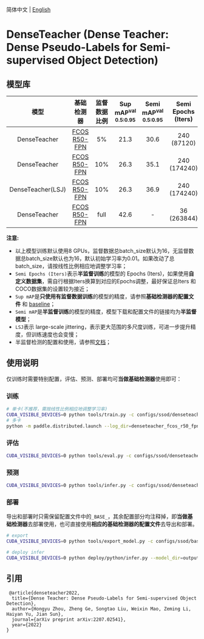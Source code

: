 简体中文 | [English](README_en.md)

# DenseTeacher (Dense Teacher: Dense Pseudo-Labels for Semi-supervised Object Detection)

## 模型库

|      模型       |          基础检测器      |  监督数据比例   | Sup mAP<sup>val<br>0.5:0.95 | Semi mAP<sup>val<br>0.5:0.95 |  Semi Epochs (Iters)  |  模型下载  |   配置文件   |
| :------------: | :---------------------: | :-----------: | :-------------------------: |:---------------------------: |:--------------------: | :-------: |:---------: |
| DenseTeacher   |   [FCOS R50-FPN](../baseline/fcos_r50_fpn_2x_coco_sup005.yml)  | 5% | 21.3 | 30.6  | 240 (87120) | [download](https://paddledet.bj.bcebos.com/models/denseteacher_fcos_r50_fpn_coco_semi005.pdparams) | [config](./denseteacher_fcos_r50_fpn_coco_semi005.yml) |
| DenseTeacher   |   [FCOS R50-FPN](../baseline/fcos_r50_fpn_2x_coco_sup010.yml)  | 10%| 26.3 | 35.1  | 240 (174240)| [download](https://paddledet.bj.bcebos.com/models/denseteacher_fcos_r50_fpn_coco_semi010.pdparams) | [config](./denseteacher_fcos_r50_fpn_coco_semi010.yml) |
| DenseTeacher(LSJ)|   [FCOS R50-FPN](../baseline/fcos_r50_fpn_2x_coco_sup010.yml)| 10%| 26.3 | 36.9  | 240 (174240)| [download](https://paddledet.bj.bcebos.com/models/denseteacher_fcos_r50_fpn_coco_semi010_lsj.pdparams) | [config](./denseteacher_fcos_r50_fpn_coco_semi010_lsj.yml) |
| DenseTeacher   |   [FCOS R50-FPN](../../fcos/fcos_r50_fpn_iou_multiscale_2x_coco.ymll)  |full| 42.6 |   -   |  36 (263844)| [download](https://paddledet.bj.bcebos.com/models/denseteacher_fcos_r50_fpn_coco_full.pdparams) | [config](./denseteacher_fcos_r50_fpn_coco_full.yml) |


**注意:**
 - 以上模型训练默认使用8 GPUs，监督数据总batch_size默认为16，无监督数据总batch_size默认也为16，默认初始学习率为0.01。如果改动了总batch_size，请按线性比例相应地调整学习率；
 - `Semi Epochs (Iters)`表示**半监督训练**的模型的 Epochs (Iters)，如果使用**自定义数据集**，需自行根据Iters换算到对应的Epochs调整，最好保证总Iters 和COCO数据集的设置较为接近；
 - `Sup mAP`是**只使用有监督数据训练**的模型的精度，请参照**基础检测器的配置文件** 和 [baseline](../baseline)；
 - `Semi mAP`是**半监督训练**的模型的精度，模型下载和配置文件的链接均为**半监督模型**；
 - `LSJ`表示 large-scale jittering，表示更大范围的多尺度训练，可进一步提升精度，但训练速度也会变慢；
 - 半监督检测的配置和使用，请参照[文档](../README.md/#半监督检测配置)；


## 使用说明

仅训练时需要特别配置，评估、预测、部署均可**当做基础检测器**使用即可：

### 训练

```bash
# 单卡(不推荐，需按线性比例相应地调整学习率)
CUDA_VISIBLE_DEVICES=0 python tools/train.py -c configs/ssod/denseteacher/denseteacher_fcos_r50_fpn_coco_semi010.yml --eval
# 多卡
python -m paddle.distributed.launch --log_dir=denseteacher_fcos_r50_fpn_coco_semi010/ --gpus 0,1,2,3,4,5,6,7 tools/train.py -c configs/ssod/denseteacher/denseteacher_fcos_r50_fpn_coco_semi010.yml --eval
```

### 评估
```bash
CUDA_VISIBLE_DEVICES=0 python tools/eval.py -c configs/ssod/denseteacher/denseteacher_fcos_r50_fpn_coco_semi010.yml -o weights=${weights}
```

### 预测

```bash
CUDA_VISIBLE_DEVICES=0 python tools/infer.py -c configs/ssod/denseteacher/denseteacher_fcos_r50_fpn_coco_semi010.yml -o weights=${weights} --infer_img=demo/000000014439.jpg
```

### 部署

导出和部署时只需保留配置文件中的`_BASE_`，其余配置部分均注释掉，即**当做基础检测器**去部署使用，也可直接使用**相应的基础检测器的配置文件**去导出和部署。

```bash
# export
CUDA_VISIBLE_DEVICES=0 python tools/export_model.py -c configs/ssod/baseline/fcos_r50_fpn_2x_coco_sup010.yml -o weights=${weights}

# deploy infer
CUDA_VISIBLE_DEVICES=0 python deploy/python/infer.py --model_dir=output_inference/fcos_r50_fpn_2x_coco_sup010 --image_file=demo/000000014439.jpg --device=GPU
```


## 引用

```
 @article{denseteacher2022,
  title={Dense Teacher: Dense Pseudo-Labels for Semi-supervised Object Detection},
  author={Hongyu Zhou, Zheng Ge, Songtao Liu, Weixin Mao, Zeming Li, Haiyan Yu, Jian Sun},
  journal={arXiv preprint arXiv:2207.02541},
  year={2022}
}
```
